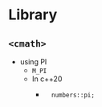 # Library
## `<cmath>`
- using PI
  - `M_PI`
  - In c++20
    - ```#include <numbers>
        numbers::pi;
        
        ```